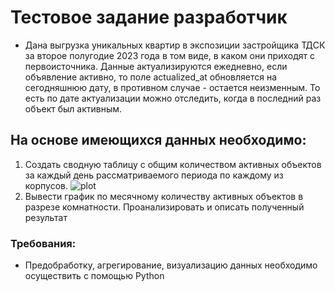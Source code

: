 # Тестовое задание разработчик

* Дана выгрузка уникальных квартир в экспозиции застройщика ТДСК за второе полугодие 2023 года в том виде, в каком они приходят с первоисточника.
Данные актуализируются ежедневно, если объявление активно, то поле actualized_at обновляется на сегодняшнюю дату, в противном случае - остается неизменным. То есть по дате актуализации можно отследить, когда в последний раз объект был активным.

## На основе имеющихся данных необходимо:
1. Создать сводную таблицу с общим количеством активных объектов за каждый день рассматриваемого периода по каждому из корпусов.
   ![plot]("C:\Users\George\Desktop\Вариант.png")
3. Вывести график по месячному количеству активных объектов в разрезе комнатности. Проанализировать и описать полученный результат

### Требования:

* Предобработку, агрегирование, визуализацию данных необходимо осуществить  с помощью Python

